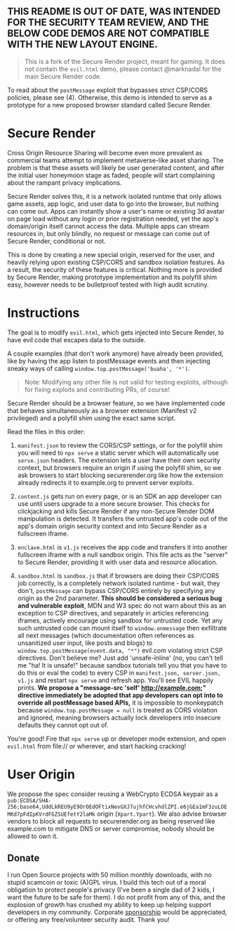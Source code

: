 ## THIS README IS OUT OF DATE, WAS INTENDED FOR THE SECURITY TEAM REVIEW, AND THE BELOW CODE DEMOS ARE NOT COMPATIBLE WITH THE NEW LAYOUT ENGINE.

 > This is a fork of the Secure Render project, meant for gaming. It does not contain the `evil.html` demo, please contact @marknadal for the main Secure Render code.

To read about the `postMessage` exploit that bypasses strict CSP/CORS policies, please see (4). Otherwise, this demo is intended to serve as a prototype for a new proposed browser standard called Secure Render.

# Secure Render

Cross Origin Resource Sharing will become even more prevalent as commercial teams attempt to implement metaverse-like asset sharing. The problem is that these assets will likely be user generated content, and after the initial user honeymoon stage as faded, people will start complaining about the rampant privacy implications.

Secure Render solves this, it is a network isolated runtime that only allows game assets, app logic, and user data to go into the browser, but nothing can come out. Apps can instantly show a user's name or existing 3d avatar on page load without any login or prior registration needed, yet the app's domain/origin itself cannot access the data. Multiple apps can stream resources in, but only blindly, no request or message can come out of Secure Render, conditional or not.

This is done by creating a new special origin, reserved for the user, and heavily relying upon existing CSP/CORS and sandbox isolation features. As a result, the security of these features is critical. Nothing more is provided by Secure Render, making prototype implementation and its polyfill shim easy, however needs to be bulletproof tested with high audit scrutiny.

# Instructions

The goal is to modify `evil.html`, which gets injected into Secure Render, to have evil code that escapes data to the outside.

A couple examples (that don't work anymore) have already been provided, like by having the app listen to postMessage events and then injecting sneaky ways of calling `window.top.postMessage('buaha', '*')`.

 > Note: Modifying any other file is not valid for testing exploits, although for fixing exploits and contributing PRs, of course!

Secure Render should be a browser feature, so we have implemented code that behaves simultaneously as a browser extension (Manifest v2 privileged) and a polyfill shim using the exact same script.

Read the files in this order:

1. `manifest.json` to review the CORS/CSP settings, or for the polyfill shim you will need to `npx serve` a static server which will automatically use `serve.json` headers. The extension lets a user have their own security context, but browsers require an origin if using the polyfill shim, so we ask browsers to start blocking securerender.org like how the extension already redirects it to example.org to prevent server exploits.

2. `content.js` gets run on every page, or is an SDK an app developer can use until users upgrade to a more secure browser. This checks for clickjacking and kills Secure Render if any non-Secure Render DOM manipulation is detected. It transfers the untrusted app's code out of the app's domain origin security context and into Secure Render as a fullscreen iframe.

3. `enclave.html` is `v1.js` receives the app code and transfers it into another fullscreen iframe with a null sandbox origin. This file acts as the "server" to Secure Render, providing it with user data and resource allocation.

4. `sandbox.html` is `sandbox.js` that if browsers are doing their CSP/CORS job correctly, is a completely network isolated runtime - but wait, they don't, `postMessage` can bypass CSP/CORS entirely by specifying any origin as the 2nd parameter. **This should be considered a serious bug and vulnerable exploit**, MDN and W3 spec do not warn about this as an exception to CSP directives, and separately in articles referencing iframes, actively encourage using sandbox for untrusted code. Yet any such untrusted code can mount itself to `window.onmessage` then exfiltrate all next messages (which documentation often references as unsanitized user input, like posts and blogs) to `window.top.postMessage(event.data, "*")` evil.com violating strict CSP directives. Don't believe me? Just add 'unsafe-inline' (no, you can't tell me "ha! It is unsafe!" because sandbox tutorials tell you that you have to do this or eval the code) to every CSP in `manifest.json, server.json, v1.js` and restart `npx serve` and refresh app. You'll see EVIL happily prints. **We propose a "message-src 'self' http://example.com;" directive immediately be adopted that app developers can opt into to override all postMessage based APIs,** it is impossible to monkeypatch because `window.top.postMessage = null` is treated as CORS violation and ignored, meaning browsers actually lock developers into insecure defaults they cannot opt out of.

You're good! Fire that `npx serve` up or developer mode extension, and open `evil.html` from file:// or wherever, and start hacking cracking!

# User Origin

We propose the spec consider reusing a WebCrypto ECDSA keypair as a `pub:ECDSA/SHA-256;base64,UddLkREU9yE9OrOEdOFtixNevGXJ7ujhfCHcvhdlZPI.e6jGEa1mF3zuLOEMKd7pFdIpKVrdFGZSUEfetY2laMk` origin (`Xpart.Ypart`). We also advise browser vendors to block all requests to securerender.org as being reserved like example.com to mitigate DNS or server compromise, nobody should be allowed to own it.

## Donate

I run Open Source projects with 50 million monthly downloads, with no stupid scamcoin or toxic (A)GPL virus. I build this tech out of a moral obligation to protect people's privacy (I've been a single dad of 2 kids, I want the future to be safe for them). I do not profit from any of this, and the explosion of growth has crushed my ability to keep up helping support developers in my community. Corporate [sponsorship](https://github.com/sponsors/amark) would be appreciated, or offering any free/volunteer security audit. Thank you!